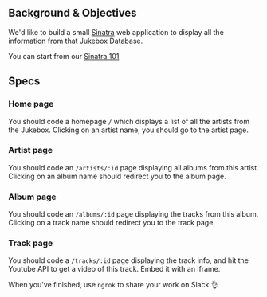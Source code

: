 ## Background & Objectives

We'd like to build a small [Sinatra](http://www.sinatrarb.com/) web application to display all the information from that Jukebox Database.

You can start from our [Sinatra 101](https://github.com/lewagon/sinatra-101)

## Specs

### Home page

You should code a homepage `/` which displays a list of all the artists from
the Jukebox. Clicking on an artist name, you should go to the artist page.

### Artist page

You should code an `/artists/:id` page displaying all albums from this artist.
Clicking on an album name should redirect you to the album page.

### Album page

You should code an `/albums/:id` page displaying the tracks from this album.
Clicking on a track name should redirect you to the track page.

### Track page

You should code a `/tracks/:id` page displaying the track info, and hit the Youtube
API to get a video of this track. Embed it with an iframe.

When you've finished, use `ngrok` to share your work on Slack 👌
